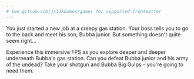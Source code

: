 ```yaml
---
# See github.com/js13kGames/games for supported frontmatter
---
```

You just started a new job at a creepy gas station.  Your boss tells you to go to the back and meet his son, Bubba junior.  But something doesn't quite seem right...

Experience this immersive FPS as you explore deeper and deeper underneath Bubba's gas station.  Can you defeat Bubba junior and his army of the undead?  Take your shotgun and Bubba Big Gulps - you're going to need them.